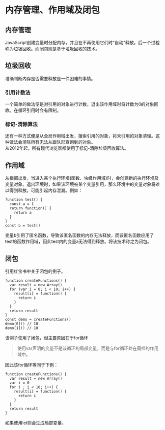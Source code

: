 # 内存管理、作用域及闭包
## 内存管理
JavaScript创建变量时分配内存，并且在不再使用它们时"自动"释放。后一个过程称为垃圾回收。而闭包则是基于垃圾回收的技术。
## 垃圾回收
准确判断内存是否需要释放是一件困难的事情。
### 引用计数法
一个简单的做法便是对引用的对象进行计数，退出该作用域时将计数为0的对象回收。在循环引用时会有限制。
### 标记-清除算法
还有一种方式便是从全局作用域出发，搜索引用的对象，将未引用的对象清理。这种做法会清除所有无法从跟队形查询到的对象。<br>
从2012年起，所有现代浏览器都使用了标记-清除垃圾回收算法。
## 作用域
从根部出发，当进入某个执行环境(函数、块级作用域)时，会创建新的执行环境及变量对象。退出环境时，如果该环境被某个变量引用，那么环境中的变量对象将难以得到释放。可能引起内存泄漏。例如：
```
function test() {
  const a = 1
  return function() {
    return a
  }
}
const b = test()
```
变量b引用了匿名函数，导致该匿名函数的内存无法释放，而该匿名函数应用了test的函数作用域，因此test内的变量a无法得到释放。将该技术称之为闭包。
## 闭包
引用红宝书中关于闭包的例子。
```
function createFunctions() {
  var result = new Array()
  for (var i = 0; i < 10; i++) {
    result[i] = function() {
      return i
    }
  }
  return result
}
const demo = createFunctions()
demo[0]() // 10
demo[1]() // 10
```
该例子使用了闭包，但主要原因在于for循环
>使用var声明的变量不是该循环的局部变量，而是与for循环处在同样的作用域中。

因此该for循环等同于下例：
```
function createFunctions() {
  var result = new Array()
  var i = 0
  for ( ; i < 10; i++) {
    result[i] = function() {
      return i
    }
  }
  return result
}
```
如果使用let则会生成局部变量。